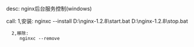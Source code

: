 
desc: nginx后台服务控制(windows)

call: 1,安装:
         nginxc --install D:\nginx-1.2.8\start.bat D:\nginx-1.2.8\stop.bat 

      2,移除:
         nginxc --remove

